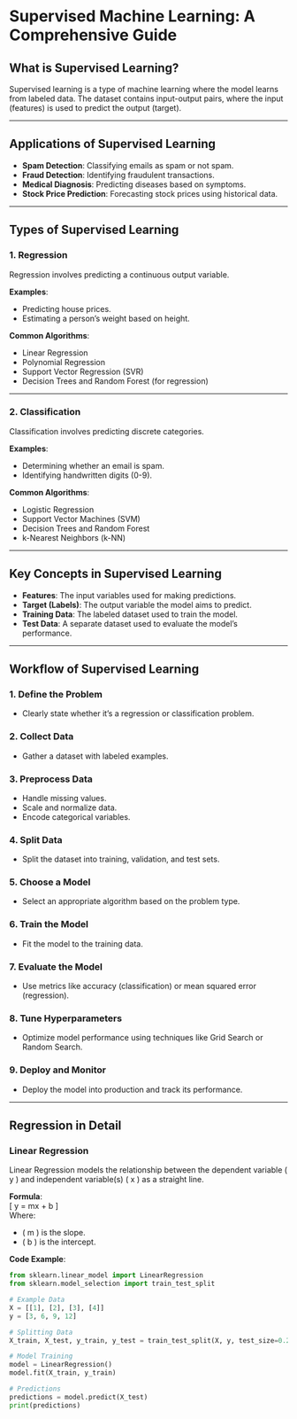 # Supervised Machine Learning: A Comprehensive Guide

## What is Supervised Learning?

Supervised learning is a type of machine learning where the model learns from labeled data. The dataset contains input-output pairs, where the input (features) is used to predict the output (target).

---

## Applications of Supervised Learning

- **Spam Detection**: Classifying emails as spam or not spam.
- **Fraud Detection**: Identifying fraudulent transactions.
- **Medical Diagnosis**: Predicting diseases based on symptoms.
- **Stock Price Prediction**: Forecasting stock prices using historical data.

---

## Types of Supervised Learning

### 1. Regression
Regression involves predicting a continuous output variable.

**Examples**:
- Predicting house prices.
- Estimating a person’s weight based on height.

**Common Algorithms**:
- Linear Regression
- Polynomial Regression
- Support Vector Regression (SVR)
- Decision Trees and Random Forest (for regression)

---

### 2. Classification
Classification involves predicting discrete categories.

**Examples**:
- Determining whether an email is spam.
- Identifying handwritten digits (0-9).

**Common Algorithms**:
- Logistic Regression
- Support Vector Machines (SVM)
- Decision Trees and Random Forest
- k-Nearest Neighbors (k-NN)

---

## Key Concepts in Supervised Learning

- **Features**: The input variables used for making predictions.
- **Target (Labels)**: The output variable the model aims to predict.
- **Training Data**: The labeled dataset used to train the model.
- **Test Data**: A separate dataset used to evaluate the model’s performance.

---

## Workflow of Supervised Learning

### 1. Define the Problem
- Clearly state whether it’s a regression or classification problem.

### 2. Collect Data
- Gather a dataset with labeled examples.

### 3. Preprocess Data
- Handle missing values.
- Scale and normalize data.
- Encode categorical variables.

### 4. Split Data
- Split the dataset into training, validation, and test sets.

### 5. Choose a Model
- Select an appropriate algorithm based on the problem type.

### 6. Train the Model
- Fit the model to the training data.

### 7. Evaluate the Model
- Use metrics like accuracy (classification) or mean squared error (regression).

### 8. Tune Hyperparameters
- Optimize model performance using techniques like Grid Search or Random Search.

### 9. Deploy and Monitor
- Deploy the model into production and track its performance.

---

## Regression in Detail

### Linear Regression
Linear Regression models the relationship between the dependent variable \( y \) and independent variable(s) \( x \) as a straight line.

**Formula**:  
\[ y = mx + b \]  
Where:
- \( m \) is the slope.
- \( b \) is the intercept.

**Code Example**:
```python
from sklearn.linear_model import LinearRegression
from sklearn.model_selection import train_test_split

# Example Data
X = [[1], [2], [3], [4]]
y = [3, 6, 9, 12]

# Splitting Data
X_train, X_test, y_train, y_test = train_test_split(X, y, test_size=0.2)

# Model Training
model = LinearRegression()
model.fit(X_train, y_train)

# Predictions
predictions = model.predict(X_test)
print(predictions)
